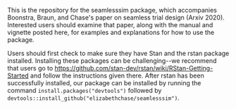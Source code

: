 This is the repository for the seamlesssim package, which accompanies Boonstra, Braun, and Chase's paper on seamless trial design (Arxiv 2020). Interested users should examine that paper, along with the manual and vignette posted here, for examples and explanations for how to use the package. 

Users should first check to make sure they have Stan and the rstan package installed. Installing these packages can be challenging--we recommend that users go to https://github.com/stan-dev/rstan/wiki/RStan-Getting-Started and follow the instructions given there. After rstan has been successfully installed, our package can be installed by running the command `install.packages("devtools")` followed by `devtools::install_github("elizabethchase/seamlesssim")`. 
